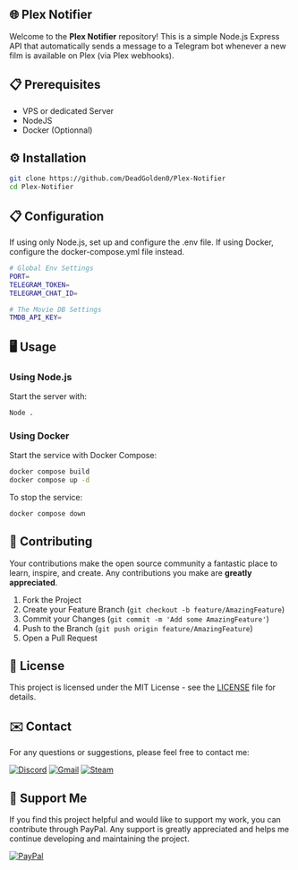 ## 🌐 Plex Notifier

Welcome to the **Plex Notifier** repository! This is a simple Node.js Express API that automatically sends a message to a Telegram bot whenever a new film is available on Plex (via Plex webhooks).

## 📋 Prerequisites

- VPS or dedicated Server
- NodeJS
- Docker (Optionnal)

## ⚙️ Installation

```bash
git clone https://github.com/DeadGolden0/Plex-Notifier
cd Plex-Notifier
```

## 📋 Configuration
If using only Node.js, set up and configure the .env file. If using Docker, configure the docker-compose.yml file instead.

```bash
# Global Env Settings
PORT=
TELEGRAM_TOKEN=
TELEGRAM_CHAT_ID=

# The Movie DB Settings
TMDB_API_KEY=
```

## 🖥️ Usage

### Using Node.js
Start the server with:

```bash
Node .
```

### Using Docker
Start the service with Docker Compose:

```bash
docker compose build
docker compose up -d
```

To stop the service:

```bash
docker compose down
```
 
## 🤝 Contributing

Your contributions make the open source community a fantastic place to learn, inspire, and create. Any contributions you make are **greatly appreciated**.

1. Fork the Project
2. Create your Feature Branch (`git checkout -b feature/AmazingFeature`)
3. Commit your Changes (`git commit -m 'Add some AmazingFeature'`)
4. Push to the Branch (`git push origin feature/AmazingFeature`)
5. Open a Pull Request

## 📝 License

This project is licensed under the MIT License - see the [LICENSE](LICENSE) file for details.

## ✉️ Contact

For any questions or suggestions, please feel free to contact me:

[![Discord](https://img.shields.io/badge/Discord-%235865F2.svg?style=for-the-badge&logo=discord&logoColor=white)](https://discord.gg/w92W7XR9Yg)
[![Gmail](https://img.shields.io/badge/Gmail-D14836?style=for-the-badge&logo=gmail&logoColor=white)](mailto:deadgolden9122@gmail.com)
[![Steam](https://img.shields.io/badge/steam-%23000000.svg?style=for-the-badge&logo=steam&logoColor=white)](https://steamcommunity.com/id/DeAdGoLdEn/)

## 💖 Support Me

If you find this project helpful and would like to support my work, you can contribute through PayPal. Any support is greatly appreciated and helps me continue developing and maintaining the project.

[![PayPal](https://img.shields.io/badge/PayPal-00457C?style=for-the-badge&logo=paypal&logoColor=white)](https://paypal.me/DeadGolden0)
